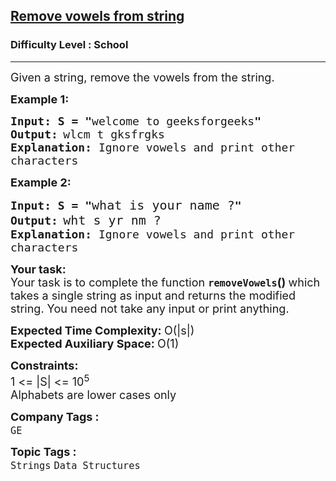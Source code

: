 <h2><a href="https://practice.geeksforgeeks.org/problems/remove-vowels-from-string1446/1?page=1&category=Strings&sortBy=difficulty">Remove vowels from string</a></h2><h3>Difficulty Level : School</h3><hr><div class="problems_problem_content__Xm_eO"><p><span style="font-size:18px">Given a string, remove the vowels from the string.</span></p>

<p><span style="font-size:18px"><strong>Example 1:</strong></span></p>

<pre><span style="font-size:18px"><strong>Input: S = "</strong>welcome to geeksforgeeks<strong>"</strong></span>
<span style="font-size:18px"><strong>Output:</strong></span> <span style="font-size:18px">wlcm t gksfrgks
<strong>Explanation:</strong> Ignore vowels and print other
characters </span></pre>

<p><span style="font-size:18px"><strong>Example 2:</strong></span></p>

<pre><span style="font-size:18px"><strong>Input: S = "</strong></span><span style="font-size:20px">what is your name ?</span><span style="font-size:18px"><strong>"</strong></span>
<span style="font-size:18px"><strong>Output:</strong></span> <span style="font-size:20px">wht s yr nm ?</span><span style="font-size:18px">
<strong>Explanation:</strong> Ignore vowels and print other
characters </span></pre>

<p><span style="font-size:18px"><strong>Your task:</strong><br>
Your task is to complete the function&nbsp;<strong><code>removeVowels</code>()&nbsp;</strong>which takes a single string as input and returns the modified string. You need not take any input or print anything.</span></p>

<p><span style="font-size:18px"><strong>Expected Time Complexity:&nbsp;</strong>O(|s|)<br>
<strong>Expected Auxiliary Space:&nbsp;</strong>O(1)</span></p>

<p><span style="font-size:18px"><strong>Constraints:</strong><br>
1 &lt;= |S| &lt;= 10<sup>5</sup><br>
Alphabets are lower cases only</span></p>
</div><p><span style=font-size:18px><strong>Company Tags : </strong><br><code>GE</code>&nbsp;<br><p><span style=font-size:18px><strong>Topic Tags : </strong><br><code>Strings</code>&nbsp;<code>Data Structures</code>&nbsp;